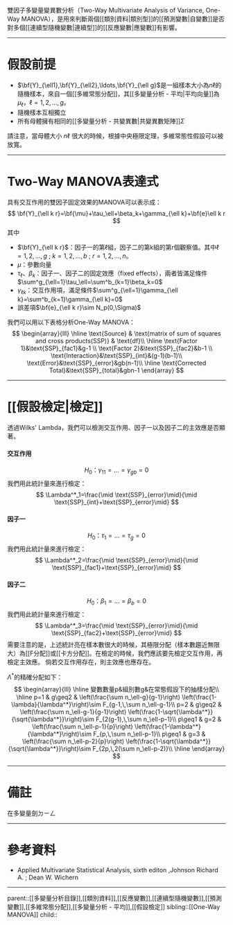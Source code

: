 雙因子多變量變異數分析（Two-Way Multivariate Analysis of Variance, One-Way MANOVA），是用來判斷兩個[[類別資料|類別型]]的[[預測變數|自變數]]是否對多個[[連續型隨機變數|連續型]]的[[反應變數|應變數]]有影響。
- - -
# 假設前提
- $\bf{Y}_{\ell1},\bf{Y}_{\ell2},\ldots,\bf{Y}_{\ell g}$是一組樣本大小為$n\ell$的隨機樣本，來自一個[[多維常態分配]]，其[[多變量分析 - 平均|平均向量]]為$\mu_\ell$，$\ell=1,2,\ldots,g$。
- 隨機樣本互相獨立
- 所有母體擁有相同的[[多變量分析 - 共變異數|共變異數矩陣]]$\Sigma$

請注意，當母體大小 $n\ell$ 很大的時候，根據中央極限定理，多維常態性假設可以被放寬。
- - -
# Two-Way MANOVA表達式
具有交互作用的雙因子固定效果的MANOVA可以表示成：
$$
\bf{Y}_{\ell k r}=\bf{\mu}+\tau_\ell+\beta_k+\gamma_{\ell k}+\bf{e}\ell k r
$$
其中
- $\bf{Y}_{\ell k r}$：因子一的第$\ell$組，因子二的第k組的第r個觀察值。其中$\ell=1,2,\ldots,g$ ; $k=1,2,\ldots,b$ ; $r=1,2,\ldots,n$。
- $\mu$：參數向量
- $\tau_{\ell}、\beta_k$：因子一、因子二的固定效應（fixed effects），兩者皆滿足條件$\sum^g_{\ell=1}\tau_\ell=\sum^b_{k=1}\beta_k=0$
- $\gamma_{\ell k}$：交互作用項，滿足條件$\sum^g_{\ell=1}\gamma_{\ell k}=\sum^b_{k=1}\gamma_{\ell k}=0$
- 誤差項$\bf{e}_{\ell k r}\sim N_p(0,\Sigma)$

我們可以用以下表格分析One-Way MANOVA：
$$
\begin{array}{lll}
\hline
\text{Source} & \text{matrix of sum of squares and cross products(SSP)} & \text{df}\\
\hline
\text{Factor 1}&\text{SSP}_{fac1}&g-1 \\
\text{Factor 2}&\text{SSP}_{fac2}&b-1 \\
\text{Interaction}&\text{SSP}_{int}&(g-1)(b-1)\\
\text{Error}&\text{SSP}_{error}&gb(n-1)\\
\hline
\text{Corrected Total}&\text{SSP}_{total}&gbn-1
\end{array}
$$
- - -
# [[假設檢定|檢定]]
透過Wilks' Lambda，我們可以檢測交互作用、因子一以及因子二的主效應是否顯著。

#### 交互作用
$$
H_0：\gamma_{11}=\ldots=\gamma_{gb}=0
$$
我們用此統計量來進行檢定：
$$
\Lambda^*_1=\frac{\mid \text{SSP}_{error}\mid}{\mid \text{SSP}_{int}+\text{SSP}_{error}\mid}
$$
#### 因子一
$$
H_0：\tau_{1}=\ldots=\tau_{g}=0
$$
我們用此統計量來進行檢定：
$$
\Lambda^*_2=\frac{\mid \text{SSP}_{error}\mid}{\mid \text{SSP}_{fac1}+\text{SSP}_{error}\mid}
$$
#### 因子二
$$
H_0：\beta_{1}=\ldots=\beta_{b}=0
$$
我們用此統計量來進行檢定：
$$
\Lambda^*_3=\frac{\mid \text{SSP}_{error}\mid}{\mid \text{SSP}_{fac2}+\text{SSP}_{error}\mid}
$$
需要注意的是，上述統計亮在樣本數很大的時候，其極限分配（樣本數趨近無限大）為[[F分配]]或[[卡方分配]]。在檢定的時候，我們應該要先檢定交互作用，再檢定主效應。
倘若交互作用存在，則主效應也應存在。

$\Lambda^*$的精確分配如下：
$$
\begin{array}{lll}
\hline
變數數量p&組別數g&在常態假設下的抽樣分配\\
\hline
p=1 & g\geq2 & \left(\frac{\sum n_\ell-g}{g-1}\right) \left(\frac{1-\lambda}{\lambda^*}\right)\sim F_{g-1,\,\sum n_\ell-g-1}\\
p=2 & g\geq2 & \left(\frac{\sum n_\ell-g-1}{g-1}\right) \left(\frac{1-\sqrt{\lambda^*}}{\sqrt{\lambda^*}}\right)\sim F_{2(g-1),\,\sum n_\ell-p-1}\\
p\geq1 & g=2 & \left(\frac{\sum n_\ell-p-1}{p}\right) \left(\frac{1-\lambda^*}{\lambda^*}\right)\sim F_{p,\,\sum n_\ell-p-1}\\
p\geq1 & g=3 & \left(\frac{\sum n_\ell-p-2}{p}\right) \left(\frac{1-\sqrt{\lambda^*}}{\sqrt{\lambda^*}}\right)\sim F_{2p,\,2(\sum n_\ell-p-2)}\\
\hline
\end{array}
$$
- - -
# 備註
在多變量劍ㄉㄧㄥ
- - -
# 參考資料
- Applied Multivariate Statistical Analysis, sixth editon ,Johnson Richard A. ;  Dean W. Wichern
- - -
parent::[[多變量分析目錄]],[[類別資料]],[[反應變數]],[[連續型隨機變數]],[[預測變數]],[[多維常態分配]],[[多變量分析 - 平均]],[[假設檢定]]
sibling::[[One-Way MANOVA]]
child::